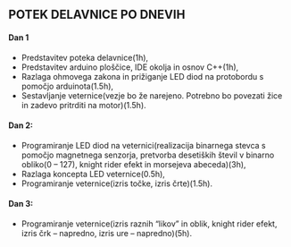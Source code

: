 ## POTEK DELAVNICE PO DNEVIH

#### Dan 1

* Predstavitev poteka delavnice(1h),
* Predstavitev arduino ploščice, IDE okolja in osnov C++(1h),
* Razlaga ohmovega zakona in prižiganje LED diod na protobordu s pomočjo arduinota(1.5h),
* Sestavljanje veternice(vezje bo že narejeno. Potrebno bo povezati žice in zadevo pritrditi na motor)(1.5h).

#### Dan 2:

* Programiranje LED diod na veternici(realizacija binarnega stevca s pomočjo magnetnega senzorja, pretvorba desetiških števil v binarno obliko(0 – 127), knight rider efekt in morsejeva abeceda)(3h),
* Razlaga koncepta LED veternice(0.5h),
* Programiranje veternice(izris točke, izris črte)(1.5h).

#### Dan 3:

* Programiranje veternice(izris raznih “likov” in oblik, knight rider efekt, izris črk – napredno, izris ure – napredno)(5h).
